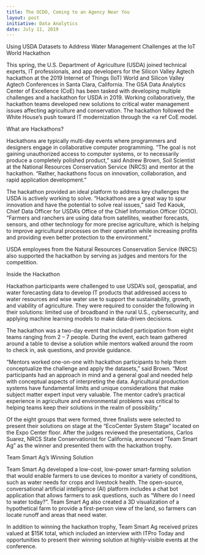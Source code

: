 ```yaml
---
title: The OCDO, Coming to an Agency Near You
layout: post
initiative: Data Analytics
date: July 11, 2019
---
```


Using USDA Datasets to Address Water Management Challenges at the IoT World Hackathon

This spring, the U.S. Department of Agriculture (USDA) joined technical experts, IT professionals, and app developers for 
the Silicon Valley Agtech hackathon at the 2019 Internet of Things (IoT) World and Silicon Valley Agtech Conferences in 
Santa Clara, California. The GSA Data Analytics Center of Excellence (CoE) has been tasked with developing multiple challenges 
and a hackathon for USDA in 2019. Working collaboratively, the hackathon teams developed new solutions to critical water
management issues  affecting agriculture and conservation. The hackathon followed the White House’s push toward IT 
modernization through the <a ref CoE model. 

What are Hackathons?

Hackathons are typically multi-day events where programmers and designers engage in collaborative computer programming. 
“The goal is not gaining unauthorized access to computer systems, or to necessarily produce a completely polished product,” 
said Andrew Brown, Soil Scientist at the National Resources Conservation Service (NRCS) and mentor at the hackathon. “Rather, 
hackathons focus on innovation, collaboration, and rapid application development.”

The hackathon provided an ideal platform to address key challenges the USDA is actively working to solve. “Hackathons are a 
great way to spur innovation and have the potential to solve real issues,” said Ted Kaouk, Chief Data Officer for USDA’s 
Office of the Chief Information Officer (OCIO). “Farmers and ranchers are using data from satellites, weather forecasts, 
sensors, and other technology for more precise agriculture, which is helping to improve agricultural processes on their 
operation while increasing profits and providing even better protection to the environment.” 

USDA employees from the Natural Resources Conservation Service (NRCS) also supported the hackathon by serving as judges and 
mentors for the competition.

Inside the Hackathon

Hackathon participants were challenged to use USDA’s soil, geospatial, and water forecasting data to develop IT products that 
addressed access to water resources and wise water use to support the sustainability, growth, and viability of agriculture. 
They were required to consider the following in their solutions: limited use of broadband in the rural U.S., cybersecurity, 
and applying machine learning models to make data-driven decisions.

The hackathon was a two-day event that included participation from eight teams ranging from 2 – 7 people. During the event, 
each team gathered around a table to devise a solution while mentors walked around the room to check in, ask questions, and 
provide guidance. 

“Mentors worked one-on-one with hackathon participants to help them conceptualize the challenge and apply the datasets,” said 
Brown. “Most participants had an approach in mind and a general goal and needed help with conceptual aspects of interpreting 
the data. Agricultural production systems have fundamental limits and unique considerations that make subject matter expert 
input very valuable. The mentor cadre’s practical experience in agriculture and environmental problems was critical to helping 
teams keep their solutions in the realm of possibility.”

Of the eight groups that were formed, three finalists were selected to present their solutions on stage at the “EcoCenter 
System Stage” located on the Expo Center floor. After the judges reviewed the presentations, Carlos Suarez, NRCS State 
Conservationist for California, announced “Team Smart Ag” as the winner and presented them with the hackathon trophy.

Team Smart Ag’s Winning Solution 

Team Smart Ag developed a low-cost, low-power smart-farming solution that would enable farmers to use devices to monitor a 
variety of conditions, such as water needs for crops and livestock health. The open-source, conversational artificial 
intelligence (AI) platform includes a  chat bot  application that allows farmers to ask questions, such as “Where do I 
need to water today?”. Team Smart Ag also created a 3D visualization of a hypothetical farm to provide a first-person view 
of the land, so farmers can locate runoff and areas that need water. 

In addition to winning the hackathon trophy, Team Smart Ag received prizes valued at $15K total, which included an 
interview with ITPro Today and opportunities to present their winning solution at highly-visible events at the conference. 
